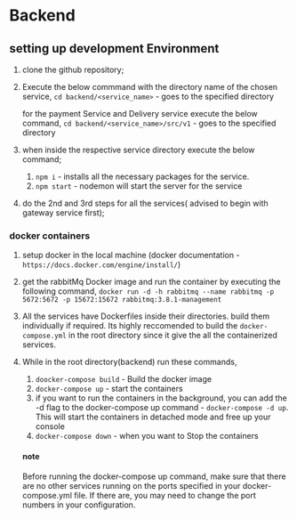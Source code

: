 # Backend

## setting up development Environment

1. clone the github repository;

2. Execute the below commmand with the directory name of the chosen service, 
    `cd backend/<service_name>` - goes to the specified directory

    for the payment Service and Delivery service execute the below command,
        `cd backend/<service_name>/src/v1` - goes to the specified directory

3. when inside the respective service directory execute the below command;

    1. `npm i` - installs all the necessary packages for the service.
    2. `npm start` - nodemon will start the server for the service

4. do the 2nd and 3rd steps for all the services( advised to begin with gateway service first);

### docker containers

1. setup docker in the local machine (docker documentation - `https://docs.docker.com/engine/install/`)

2. get the rabbitMq Docker image and run the container by executing the following command,
    `docker run -d -h rabbitmq --name rabbitmq -p 5672:5672 -p 15672:15672 rabbitmq:3.8.1-management`

3. All the services have Dockerfiles inside their directories. build them individually if required. Its highly reccomended to build the `docker-compose.yml` in the root directory since it   give the all the containerized services.

4. While in the root directory(backend) run these commands,

    1. `doocker-compose build` - Build the docker image
    2. `docker-compose up` - start the containers
    3. if you want to run the containers in the background, you can add the -d flag to the docker-compose up command - `docker-compose -d up`. This will start the containers in detached mode and free up your console
    4. `docker-compose down` - when you want to Stop the containers

    #### note

    Before running the docker-compose up command, make sure that there are no other services running on the ports specified in your docker-compose.yml file. If there are, you may need to change the port numbers in your configuration.

